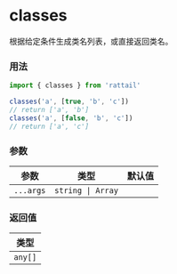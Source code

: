 # classes

根据给定条件生成类名列表，或直接返回类名。

### 用法

```ts
import { classes } from 'rattail'

classes('a', [true, 'b', 'c'])
// return ['a', 'b']
classes('a', [false, 'b', 'c'])
// return ['a', 'c']
```

### 参数

| 参数      | 类型              | 默认值 |
| --------- | ----------------- | ------ |
| `...args` | `string \| Array` |        |

### 返回值

| 类型    |
| ------- |
| `any[]` |

